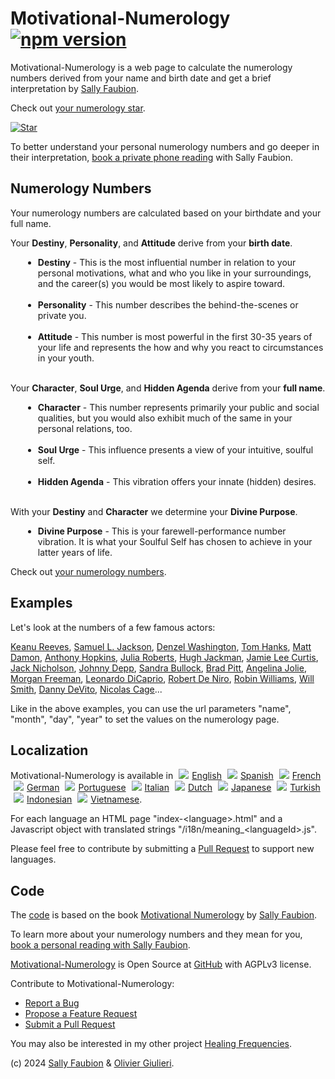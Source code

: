 # Motivational-Numerology [![npm version](https://img.shields.io/npm/v/motivational-numerology)](https://www.npmjs.com/package/motivational-numerology)

Motivational-Numerology is a web page to calculate the numerology numbers derived from your name and birth date and get a brief interpretation by [Sally Faubion](http://sallysnumbers.com/).

Check out [your numerology star](https://evoluteur.github.io/motivational-numerology/).

[![Star](https://raw.githubusercontent.com/evoluteur/motivational-numerology/master/pix/numerology-star-labels.gif)](https://evoluteur.github.io/motivational-numerology/)

To better understand your personal numerology numbers and go deeper in their interpretation, [book a private phone reading](https://sallysnumbers.com/services/) with Sally Faubion.

## Numerology Numbers

Your numerology numbers are calculated based on your birthdate and your full name.

Your **Destiny**, **Personality**, and **Attitude** derive from your **birth date**.

<ul style="margin-left:20px">
<li><strong>Destiny</strong> - <span>This is the most influential number in relation to your personal motivations, what and who you like in your surroundings, and the career(s) you would be most likely to aspire toward.
</span><br/><br/>

<li><strong>Personality</strong>
- <span>This number describes the behind-the-scenes or private you.
</span><br/><br/>

<li><strong>Attitude</strong>
- <span>This number is most powerful in the first 30-35 years of your life and represents the how and why you react to circumstances in your youth.
</span><br/><br/>
</ul>

 Your **Character**, **Soul Urge**, and **Hidden Agenda** derive from your **full name**.

<div style="padding-left:20px">
<ul>

<li><strong>Character</strong>
- <span>
This number represents primarily your public and social qualities, but you would also exhibit much of the same in your personal relations, too.
</span><br/><br/>

<li><strong>Soul Urge</strong>
- <span>
This influence presents a view of your intuitive, soulful self.
</span><br/><br/>

<li><strong>Hidden Agenda</strong>
- <span>
This vibration offers your innate (hidden) desires.
</span><br/><br/>

</div>


With your
**Destiny** and **Character** we determine your **Divine Purpose**.

<div style="padding-left:20px">
<ul>
<li><strong>Divine Purpose</strong>
- <span>
This is your farewell-performance number vibration. It is what your Soulful Self has chosen to achieve in your latter years of life.

</span>

 </div>

Check out [your numerology numbers](https://evoluteur.github.io/motivational-numerology/).


## Examples

Let's look at the numbers of a few famous actors:

[Keanu Reeves](https://evoluteur.github.io/motivational-numerology/?name=Keanu+Charles+Reeves&month=9&day=2&year=1964),
[Samuel L. Jackson](https://evoluteur.github.io/motivational-numerology/?name=Samuel+Leroy+Jackson&month=12&day=21&year=1948),
[Denzel Washington](https://evoluteur.github.io/motivational-numerology/?name=Denzel+Hayes+Washington+Junior&month=12&day=28&year=1954),
[Tom Hanks](https://evoluteur.github.io/motivational-numerology/?name=Thomas+Jeffrey+Hanks&month=7&day=9&year=1956),
[Matt Damon](https://evoluteur.github.io/motivational-numerology/?name=Matthew+Paige+Damon&month=8&day=8&year=1970),
[Anthony Hopkins](https://evoluteur.github.io/motivational-numerology/?name=Philip+Anthony+Hopkins&month=12&day=31&year=1937),
[Julia Roberts](https://evoluteur.github.io/motivational-numerology/?name=Julia+Fiona+Roberts&month=10&day=28&year=1967),
[Hugh Jackman](https://evoluteur.github.io/motivational-numerology/?name=Hugh+Michael+Jackman+AC&month=10&day=12&year=1968),
[Jamie Lee Curtis](https://evoluteur.github.io/motivational-numerology/?name=Jamie+Lee+Curtis&month=11&day=22&year=1958),
[Jack Nicholson](https://evoluteur.github.io/motivational-numerology/?name=John+Joseph+Nicholson&month=4&day=22&year=1937),
[Johnny Depp](https://evoluteur.github.io/motivational-numerology/?name=John+Christopher+Depp+II&month=6&day=9&year=1963),
[Sandra Bullock](https://evoluteur.github.io/motivational-numerology/?name=Sandra+Annette+Bullock&month=7&day=26&year=1964),
[Brad Pitt](https://evoluteur.github.io/motivational-numerology/?name=William+Bradley+Pitt&month=12&day=18&year=1963),
[Angelina Jolie](https://evoluteur.github.io/motivational-numerology/?name=Angelina+Jolie+Voight&month=6&day=4&year=1975),
[Morgan Freeman](https://evoluteur.github.io/motivational-numerology/?name=Morgan+Freeman&month=6&day=1&year=1937),
[Leonardo DiCaprio](https://evoluteur.github.io/motivational-numerology/?name=Leonardo+Wilhelm+DiCaprio&month=11&day=11&year=1974),
[Robert De Niro](https://evoluteur.github.io/motivational-numerology/?name=Robert+Anthony+De+Niro+Jr.&month=8&day=17&year=1943),
[Robin Williams](https://evoluteur.github.io/motivational-numerology/?name=Robin+McLaurin+Williams&month=7&day=21&year=1951),
[Will Smith](https://evoluteur.github.io/motivational-numerology/?name=Willard+Carroll+Smith+Jr.&month=9&day=25&year=1968),
[Danny DeVito](https://evoluteur.github.io/motivational-numerology/?name=Daniel+Michael+DeVito+Jr.&month=11&day=17&year=1944),
[Nicolas Cage](https://evoluteur.github.io/motivational-numerology/?name=Nicolas+Kim+Coppola&month=1&day=7&year=1964)...

Like in the above examples, you can use the url parameters "name", "month", "day", "year" to set the values on the numerology page.

## Localization

Motivational-Numerology is available in <img src="https://evoluteur.github.io/motivational-numerology/pix/en.gif" style="margin:0 5px;"/>[English](https://evoluteur.github.io/motivational-numerology/)
 <img src="https://evoluteur.github.io/motivational-numerology/pix/es.gif" style="margin:0 5px;"/>[Spanish](https://evoluteur.github.io/motivational-numerology/index-spanish.html)
 <img src="https://evoluteur.github.io/motivational-numerology/pix/fr.gif" style="margin:0 5px;"/>[French](https://evoluteur.github.io/motivational-numerology/index-french.html)
 <img src="https://evoluteur.github.io/motivational-numerology/pix/de.gif" style="margin:0 5px;"/>[German](https://evoluteur.github.io/motivational-numerology/index-german.html)
 <img src="https://evoluteur.github.io/motivational-numerology/pix/pt.gif" style="margin:0 5px;"/>[Portuguese](https://evoluteur.github.io/motivational-numerology/index-portuguese.html)
 <img src="https://evoluteur.github.io/motivational-numerology/pix/it.gif" style="margin:0 5px;"/>[Italian](https://evoluteur.github.io/motivational-numerology/index-italian.html)
 <img src="https://evoluteur.github.io/motivational-numerology/pix/nl.gif" style="margin:0 5px;"/>[Dutch](https://evoluteur.github.io/motivational-numerology/index-dutch.html)
 <img src="https://evoluteur.github.io/motivational-numerology/pix/jp.gif" style="margin:0 5px;"/>[Japanese](https://evoluteur.github.io/motivational-numerology/index-japanese.html)
 <img src="https://evoluteur.github.io/motivational-numerology/pix/tr.gif" style="margin:0 5px;"/>[Turkish](https://evoluteur.github.io/motivational-numerology/index-turkish.html)
 <img src="https://evoluteur.github.io/motivational-numerology/pix/id.gif" style="margin:0 5px;"/>[Indonesian](https://evoluteur.github.io/motivational-numerology/index-indonesian.html)
 <img src="https://evoluteur.github.io/motivational-numerology/pix/vi.gif" style="margin:0 5px;"/>[Vietnamese](https://evoluteur.github.io/motivational-numerology/index-vietnamese.html).

For each language an HTML page "index-&lt;language&gt;.html" and a Javascript object with translated strings "/i18n/meaning_&lt;languageId&gt;.js".

Please feel free to contribute by submitting a [Pull Request](https://github.com/evoluteur/motivational-numerology/pulls) to support new languages.

## Code

The [code](https://github.com/evoluteur/motivational-numerology) is based on the book [Motivational Numerology](https://www.amazon.com/Motivational-Numerology-Numbers-Affect-Your/dp/0929765974) by [Sally Faubion](http://sallysnumbers.com/).

To learn more about your numerology numbers and they mean for you, [book a personal reading with Sally Faubion](https://sallysnumbers.com/services/).


[Motivational-Numerology](https://github.com/evoluteur/motivational-numerology)  is Open Source at [GitHub](https://github.com/evoluteur/motivational-numerology) with AGPLv3 license.

Contribute to Motivational-Numerology:

- [Report a Bug](https://github.com/evoluteur/motivational-numerology/labels/bug)
- [Propose a Feature Request](https://github.com/evoluteur/motivational-numerology/labels/enhancement)
- [Submit a Pull Request](https://github.com/evoluteur/motivational-numerology/pulls)

You may also be interested in my other project [Healing Frequencies](https://github.com/evoluteur/healing-frequencies).

(c) 2024 [Sally Faubion](http://sallysnumbers.com/) & [Olivier Giulieri](https://evoluteur.github.io/).
